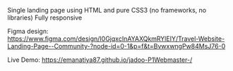 Single landing page using HTML and pure CSS3 (no frameworks, no libraries)
Fully responsive

Figma design: https://www.figma.com/design/I0GjqxcInAYAXQkmRYlEIY/Travel-Website-Landing-Page--Community-?node-id=0-1&p=f&t=BvwxwngPw84MsJ76-0

Live Demo: https://emanatiya87.github.io/jadoo-P1Webmaster-/

